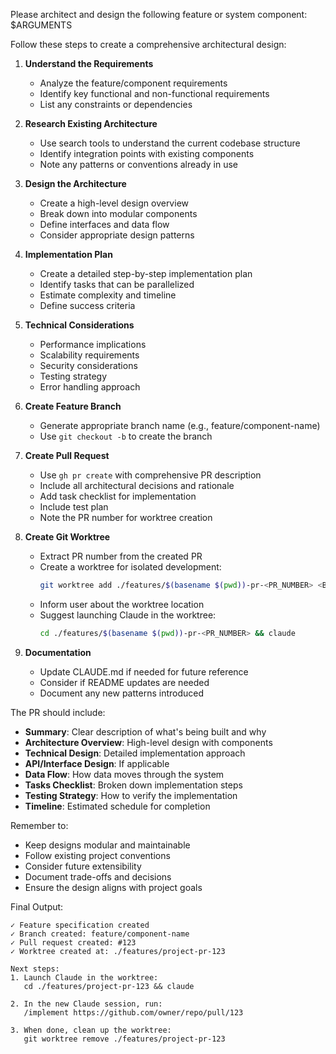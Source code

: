 Please architect and design the following feature or system component: $ARGUMENTS

Follow these steps to create a comprehensive architectural design:

1. **Understand the Requirements**
   - Analyze the feature/component requirements
   - Identify key functional and non-functional requirements
   - List any constraints or dependencies

2. **Research Existing Architecture**
   - Use search tools to understand the current codebase structure
   - Identify integration points with existing components
   - Note any patterns or conventions already in use

3. **Design the Architecture**
   - Create a high-level design overview
   - Break down into modular components
   - Define interfaces and data flow
   - Consider appropriate design patterns

4. **Implementation Plan**
   - Create a detailed step-by-step implementation plan
   - Identify tasks that can be parallelized
   - Estimate complexity and timeline
   - Define success criteria

5. **Technical Considerations**
   - Performance implications
   - Scalability requirements
   - Security considerations
   - Testing strategy
   - Error handling approach

6. **Create Feature Branch**
   - Generate appropriate branch name (e.g., feature/component-name)
   - Use `git checkout -b` to create the branch

7. **Create Pull Request**
   - Use `gh pr create` with comprehensive PR description
   - Include all architectural decisions and rationale
   - Add task checklist for implementation
   - Include test plan
   - Note the PR number for worktree creation

8. **Create Git Worktree**
   - Extract PR number from the created PR
   - Create a worktree for isolated development:
     ```bash
     git worktree add ./features/$(basename $(pwd))-pr-<PR_NUMBER> <BRANCH_NAME>
     ```
   - Inform user about the worktree location
   - Suggest launching Claude in the worktree:
     ```bash
     cd ./features/$(basename $(pwd))-pr-<PR_NUMBER> && claude
     ```

9. **Documentation**
   - Update CLAUDE.md if needed for future reference
   - Consider if README updates are needed
   - Document any new patterns introduced

The PR should include:
- **Summary**: Clear description of what's being built and why
- **Architecture Overview**: High-level design with components
- **Technical Design**: Detailed implementation approach
- **API/Interface Design**: If applicable
- **Data Flow**: How data moves through the system
- **Tasks Checklist**: Broken down implementation steps
- **Testing Strategy**: How to verify the implementation
- **Timeline**: Estimated schedule for completion

Remember to:
- Keep designs modular and maintainable
- Follow existing project conventions
- Consider future extensibility
- Document trade-offs and decisions
- Ensure the design aligns with project goals

Final Output:
```
✓ Feature specification created
✓ Branch created: feature/component-name
✓ Pull request created: #123
✓ Worktree created at: ./features/project-pr-123

Next steps:
1. Launch Claude in the worktree:
   cd ./features/project-pr-123 && claude

2. In the new Claude session, run:
   /implement https://github.com/owner/repo/pull/123

3. When done, clean up the worktree:
   git worktree remove ./features/project-pr-123
```